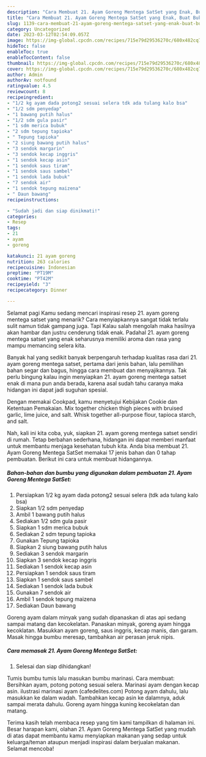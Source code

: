 ```yaml
---
description: "Cara Membuat 21. Ayam Goreng Mentega SatSet yang Enak, Buat Buka Puasa Bisa Manjain Lidah"
title: "Cara Membuat 21. Ayam Goreng Mentega SatSet yang Enak, Buat Buka Puasa Bisa Manjain Lidah"
slug: 1139-cara-membuat-21-ayam-goreng-mentega-satset-yang-enak-buat-buka-puasa-bisa-manjain-lidah
category: Uncategorized
date: 2023-03-12T02:54:09.057Z
image: https://img-global.cpcdn.com/recipes/715e79d29536270c/680x482cq70/21-ayam-goreng-mentega-satset-foto-resep-utama.jpg
hideToc: false
enableToc: true
enableTocContent: false
thumbnail: https://img-global.cpcdn.com/recipes/715e79d29536270c/680x482cq70/21-ayam-goreng-mentega-satset-foto-resep-utama.jpg
cover: https://img-global.cpcdn.com/recipes/715e79d29536270c/680x482cq70/21-ayam-goreng-mentega-satset-foto-resep-utama.jpg
author: Admin
authorAv: notfound
ratingvalue: 4.5
reviewcount: 8
recipeingredient:
- "1/2 kg ayam dada potong2 sesuai selera tdk ada tulang kalo bsa"
- "1/2 sdm penyedap"
- "1 bawang putih halus"
- "1/2 sdm gula pasir"
- "1 sdm merica bubuk"
- "2 sdm tepung tapioka"
- " Tepung tapioka"
- "2 siung bawang putih halus"
- "3 sendok margarin"
- "3 sendok kecap inggris"
- "1 sendok kecap asin"
- "1 sendok saus tiram"
- "1 sendok saus sambel"
- "1 sendok lada bubuk"
- "7 sendok air"
- "1 sendok tepung maizena"
- " Daun bawang"
recipeinstructions:

- "Sudah jadi dan siap dinikmati!"
categories:
- Resep
tags:
- 21
- ayam
- goreng

katakunci: 21 ayam goreng 
nutrition: 263 calories
recipecuisine: Indonesian
preptime: "PT19M"
cooktime: "PT42M"
recipeyield: "3"
recipecategory: Dinner

---
```



Selamat pagi Kamu sedang mencari inspirasi resep 21. ayam goreng mentega satset yang menarik? Cara menyiapkannya sangat tidak terlalu sulit namun tidak gampang juga. Tapi Kalau salah mengolah maka hasilnya akan hambar dan justru cenderung tidak enak. Padahal 21. ayam goreng mentega satset yang enak seharusnya memiliki aroma dan rasa yang mampu memancing selera kita.


Banyak hal yang sedikit banyak berpengaruh terhadap kualitas rasa dari 21. ayam goreng mentega satset, pertama dari jenis bahan, lalu pemilihan bahan segar dan bagus, hingga cara membuat dan menyajikannya. Tak perlu bingung kalau ingin menyiapkan 21. ayam goreng mentega satset enak di mana pun anda berada, karena asal sudah tahu caranya maka hidangan ini dapat jadi suguhan spesial.

Dengan memakai Cookpad, kamu menyetujui Kebijakan Cookie dan Ketentuan Pemakaian. Mix together chicken thigh pieces with bruised garlic, lime juice, and salt. Whisk together all-purpose flour, tapioca starch, and salt.


Nah, kali ini kita coba, yuk, siapkan 21. ayam goreng mentega satset sendiri di rumah. Tetap berbahan sederhana, hidangan ini dapat memberi manfaat untuk membantu menjaga kesehatan tubuh kita. Anda bisa membuat 21. Ayam Goreng Mentega SatSet memakai 17 jenis bahan dan 0 tahap pembuatan. Berikut ini cara untuk membuat hidangannya.

<!--inarticleads1-->

##### Bahan-bahan dan bumbu yang digunakan dalam pembuatan 21. Ayam Goreng Mentega SatSet:

1. Persiapkan 1/2 kg ayam dada potong2 sesuai selera (tdk ada tulang kalo bsa)
1. Siapkan 1/2 sdm penyedap
1. Ambil 1 bawang putih halus
1. Sediakan 1/2 sdm gula pasir
1. Siapkan 1 sdm merica bubuk
1. Sediakan 2 sdm tepung tapioka
1. Gunakan  Tepung tapioka
1. Siapkan 2 siung bawang putih halus
1. Sediakan 3 sendok margarin
1. Siapkan 3 sendok kecap inggris
1. Sediakan 1 sendok kecap asin
1. Persiapkan 1 sendok saus tiram
1. Siapkan 1 sendok saus sambel
1. Sediakan 1 sendok lada bubuk
1. Gunakan 7 sendok air
1. Ambil 1 sendok tepung maizena
1. Sediakan  Daun bawang


Goreng ayam dalam minyak yang sudah dipanaskan di atas api sedang sampai matang dan kecokelatan. Panaskan minyak, goreng ayam hingga kecoklatan. Masukkan ayam goreng, saus inggris, kecap manis, dan garam. Masak hingga bumbu meresap, tambahkan air perasan jeruk nipis. 

<!--inarticleads2-->

##### Cara memasak 21. Ayam Goreng Mentega SatSet:


1. Selesai dan siap dihidangkan!

Tumis bumbu tumis lalu masukan bumbu marinasi. Cara membuat: Bersihkan ayam, potong potong sesuai selera. Marinasi ayam dengan kecap asin. ilustrasi marinasi ayam (cafedelites.com) Potong ayam dahulu, lalu masukkan ke dalam wadah. Tambahkan kecap asin ke dalamnya, aduk sampai merata dahulu. Goreng ayam hingga kuning kecokelatan dan matang. 

Terima kasih telah membaca resep yang tim kami tampilkan di halaman ini. Besar harapan kami, olahan 21. Ayam Goreng Mentega SatSet yang mudah di atas dapat membantu kamu menyiapkan makanan yang sedap untuk keluarga/teman ataupun menjadi inspirasi dalam berjualan makanan. Selamat mencoba!
